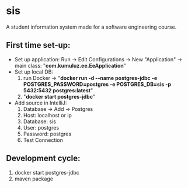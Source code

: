 # sis
A student information system made for a software engineering course.

## First time set-up:
* Set up application: Run -> Edit Configurations -> New "Application" -> main class: "**com.kumuluz.ee.EeApplication**"
* Set up local DB: 
	1.  run Docker -> "**docker run -d --name postgres-jdbc -e POSTGRES\_PASSWORD=postgres -e POSTGRES\_DB=sis -p 5432:5432 postgres:latest**"
	2.  "**docker start postgres-jdbc**"
* Add source in IntelliJ:
	1.  Database -> Add -> Postgres
	2.  Host: localhost or ip
	3.  Database: sis
	4.  User: postgres
	5.  Password: postgres
	6.  Test Connection

## Development cycle:
1.  docker start postgres-jdbc  
2.  maven package 